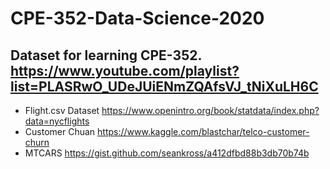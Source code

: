 # CPE-352-Data-Science-2020
## Dataset for learning CPE-352. https://www.youtube.com/playlist?list=PLASRwO_UDeJUiENmZQAfsVJ_tNiXuLH6C

- Flight.csv Dataset https://www.openintro.org/book/statdata/index.php?data=nycflights
- Customer Chuan https://www.kaggle.com/blastchar/telco-customer-churn
- MTCARS https://gist.github.com/seankross/a412dfbd88b3db70b74b
